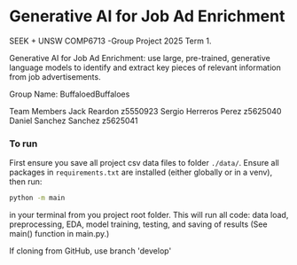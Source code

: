 # Generative AI for Job Ad Enrichment

SEEK + UNSW COMP6713 -Group Project 2025 Term 1.

Generative AI for Job Ad Enrichment:  use large, pre-trained, generative language models to identify and extract key pieces of relevant information from job advertisements.

Group Name: BuffaloedBuffaloes

Team Members
Jack Reardon z5550923
Sergio Herreros Perez z5625040
Daniel Sanchez Sanchez z5625041


### To run

First ensure you save all project csv data files to folder `./data/`. Ensure all packages in `requirements.txt` are installed (either globally or in a venv), then run:

```bash
python -m main
```
  
in your terminal from you project root folder. This will run all code: data load, preprocessing, EDA, model training, testing, and saving of results (See main() function in main.py.)

If cloning from GitHub, use branch 'develop'
